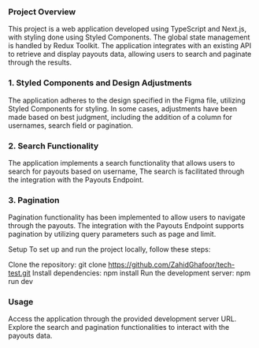 ### Project Overview

This project is a web application developed using TypeScript and Next.js, with styling done using Styled Components. The global state management is handled by Redux Toolkit. The application integrates with an existing API to retrieve and display payouts data, allowing users to search and paginate through the results.

### 1. Styled Components and Design Adjustments

The application adheres to the design specified in the Figma file, utilizing Styled Components for styling. In some cases, adjustments have been made based on best judgment, including the addition of a column for usernames, search field or pagination.

### 2. Search Functionality

The application implements a search functionality that allows users to search for payouts based on username, The search is facilitated through the integration with the Payouts Endpoint.

### 3. Pagination

Pagination functionality has been implemented to allow users to navigate through the payouts. The integration with the Payouts Endpoint supports pagination by utilizing query parameters such as page and limit.

Setup
To set up and run the project locally, follow these steps:

Clone the repository: git clone <https://github.com/ZahidGhafoor/tech-test.git>
Install dependencies: npm install
Run the development server: npm run dev

### Usage

Access the application through the provided development server URL.
Explore the search and pagination functionalities to interact with the payouts data.
